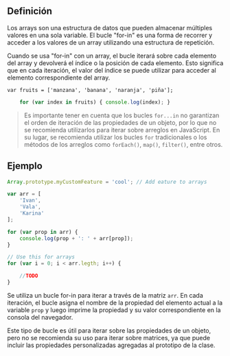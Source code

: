## Definición

Los arrays son una estructura de datos que pueden almacenar múltiples valores en una sola variable. El bucle "for-in" es una forma de recorrer y acceder a los valores de un array utilizando una estructura de repetición.

Cuando se usa "for-in" con un array, el bucle iterará sobre cada elemento del array y devolverá el índice o la posición de cada elemento. Esto significa que en cada iteración, el valor del índice se puede utilizar para acceder al elemento correspondiente del array.

`var fruits = ['manzana', 'banana', 'naranja', 'piña'];`

```js
	for (var index in fruits) { console.log(index); }
```

> Es importante tener en cuenta que los bucles `for...in` no garantizan el orden de iteración de las propiedades de un objeto, por lo que no se recomienda utilizarlos para iterar sobre arreglos en JavaScript. En su lugar, se recomienda utilizar los bucles `for` tradicionales o los métodos de los arreglos como `forEach()`, `map()`, `filter()`, entre otros.


## Ejemplo

```js
Array.prototype.myCustomFeature = 'cool'; // Add eature to arrays

var arr = [
	'Ivan',
	'Vala',
	'Karina'
];

for (var prop in arr) {
	console.log(prop + ': ' + arr[prop]);
}

// Use this for arrays
for (var i = 0; i < arr.legth; i++) {

	//TODO
}
```

Se utiliza un bucle for-in para iterar a través de la matriz `arr`. En cada iteración, el bucle asigna el nombre de la propiedad del elemento actual a la variable `prop` y luego imprime la propiedad y su valor correspondiente en la consola del navegador. 

Este tipo de bucle es útil para iterar sobre las propiedades de un objeto, pero no se recomienda su uso para iterar sobre matrices, ya que puede incluir las propiedades personalizadas agregadas al prototipo de la clase.
